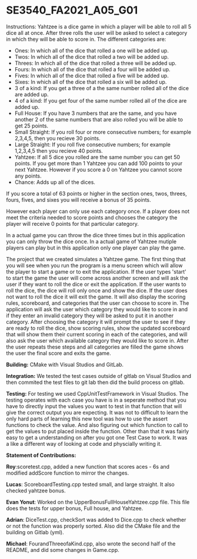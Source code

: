 # SE3540_FA2021_A05_G01

Instructions: Yahtzee is a dice game in which a player will be able to roll all 5 dice all at once. After three rolls the user will be asked to select a category in which they will be able to score in. The different categories are:

- Ones: In which all of the dice that rolled a one will be added up.
- Twos: In which all of the dice that rolled a two will be added up.
- Threes: In which all of the dice that rolled a three will be added up.
- Fours: In which all of the dice that rolled a four will be added up.
- Fives: In which all of the dice that rolled a five  will be added up.
- Sixes: In which all of the dice that rolled a six will be added up.
- 3 of a kind: If you get a three of a the same number rolled all of the dice are added up.
- 4 of a kind: If you get four of the same number rolled all of the dice are added up.
- Full House: If you have 3 numbers that are the same, and you have another 2 of the same numbers that are also rolled you will be able to get 25 points.
- Small Straight: If you roll four or more consecutive numbers; for example 2,3,4,5, then you recieve 30 points.
- Large Straight: If you roll five consecutive numbers; for example 1,2,3,4,5 then you recieve 40 points.
- Yahtzee: If all 5 dice you rolled are the same number you can get 50 points. If you get more than 1 Yahtzee you can add 100 points to your next Yahtzee. However if you score a 0 on Yahtzee you cannot score any points.
- Chance: Adds up all of the dices.

If you score a total of 63 points or higher in the section ones, twos, threes, fours,  fives, and sixes you will receive a bonus of 35 points.

However each player can only use each category once. If a player does not meet the criteria needed to score points and chooses the category the player will receive 0 points for that particular category.

In a actual game you can throw the dice three times but in this application you can only throw the dice once. In a actual game of Yahtzee mutiple players can play but in this application only one player can play the game. 



The project that we created simulates a Yahtzee game. The first thing that you will see when you run the program is a menu screen which will allow the player to start a game or to exit the application. If the user types 'start' to start the game the user will come across another screen and will ask the user if they want to roll the dice or exit the application. If the user wants to roll the dice, the dice will roll only once and show the dice. If the user does not want to roll the dice it will exit the game. It will also display the scoring rules, scoreboard, and categories that the user can choose to score in. The application will ask the user which category they would like to score in and if they enter an invalid category they will be asked to put it in another category. After choosing the category it will prompt the user to see if they are ready to roll the dice, show scoring rules, show the updated scoreboard that will show them their current scoring in each of the categories, and will also ask the user which available category they would like to score in. After the user repeats these steps and all categories are filled the game shows the user the final score and exits the game. 

**Building:** CMake with Visual Studios and GitLab.

**Integration:** We tested the test cases outside of gitlab on Visual Studios and then commited the test files to git lab then did the build process on gitlab.

**Testing:** For testing we used CppUnitTestFramework in Visual Studios. The testing operates with each case you have is in a seperate method that you have to directly input the values you want to test in that function that will give the correct output you are expecting. It was not to difficult to learn the only hard parts of learning this new tool was how to use the assert functions to check the value. And also figuring out which function to call to get the values to put placed inside the function. Other than that it was fairly easy to get a understanding on after you got one Test Case to work. It was a like a different way of looking at code and physcially writing it.

**Statement of Contributions:** 

**Roy**:scoretest.cpp, added a new function that scores aces - 6s and modified addScore function to mirror the changes.

**Lucas**: ScoreboardTesting.cpp tested small, and large straight. It also checked yahtzee bonus. 

**Evan Yonut**: Worked on the UpperBonusFullHouseYahtzee.cpp file. This file does the tests for upper bonus, Full house, and Yahtzee. 

**Adrian**: DiceTest.cpp, checkSort was added to Dice.cpp to check whether or not the function was properly sorted. Also did the CMake file and the building on Gitlab (yml).

**Michael**: FourandThreeofaKind.cpp, also wrote the second half of the README, and did some changes in Game.cpp.


